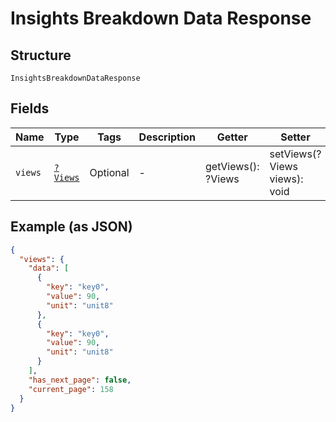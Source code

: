 
# Insights Breakdown Data Response

## Structure

`InsightsBreakdownDataResponse`

## Fields

| Name | Type | Tags | Description | Getter | Setter |
|  --- | --- | --- | --- | --- | --- |
| `views` | [`?Views`](../../doc/models/views.md) | Optional | - | getViews(): ?Views | setViews(?Views views): void |

## Example (as JSON)

```json
{
  "views": {
    "data": [
      {
        "key": "key0",
        "value": 90,
        "unit": "unit8"
      },
      {
        "key": "key0",
        "value": 90,
        "unit": "unit8"
      }
    ],
    "has_next_page": false,
    "current_page": 158
  }
}
```

